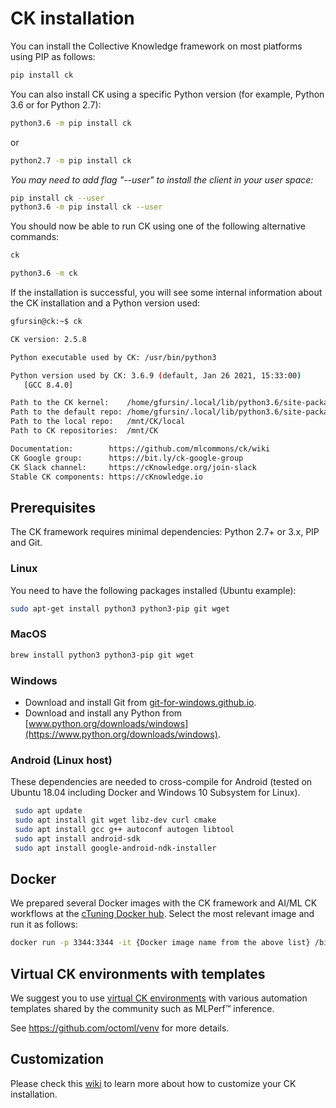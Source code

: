 # CK installation

You can install the Collective Knowledge framework on most platforms using PIP as follows:

```bash
pip install ck
```

You can also install CK using a specific Python version (for example, Python 3.6 or for Python 2.7):
```bash
python3.6 -m pip install ck
```
or
```bash
python2.7 -m pip install ck
```

*You may need to add flag "--user" to install the client in your user space:*
```bash
pip install ck --user
python3.6 -m pip install ck --user
```

You should now be able to run CK using one of the following alternative commands:
```bash
ck

python3.6 -m ck
```

If the installation is successful, you will see some internal information 
about the CK installation and a Python version used:

```bash
gfursin@ck:~$ ck

CK version: 2.5.8

Python executable used by CK: /usr/bin/python3

Python version used by CK: 3.6.9 (default, Jan 26 2021, 15:33:00)
   [GCC 8.4.0]

Path to the CK kernel:    /home/gfursin/.local/lib/python3.6/site-packages/ck/kernel.py
Path to the default repo: /home/gfursin/.local/lib/python3.6/site-packages/ck/repo
Path to the local repo:   /mnt/CK/local
Path to CK repositories:  /mnt/CK

Documentation:        https://github.com/mlcommons/ck/wiki
CK Google group:      https://bit.ly/ck-google-group
CK Slack channel:     https://cKnowledge.org/join-slack
Stable CK components: https://cKnowledge.io

```

## Prerequisites

The CK framework requires minimal dependencies: Python 2.7+ or 3.x, PIP and Git. 

### Linux

You need to have the following packages installed (Ubuntu example):

```bash
sudo apt-get install python3 python3-pip git wget
```

### MacOS

```bash
brew install python3 python3-pip git wget
```

### Windows

* Download and install Git from [git-for-windows.github.io](https://git-for-windows.github.io).
* Download and install any Python from [www.python.org/downloads/windows](https://www.python.org/downloads/windows).

### Android (Linux host)

These dependencies are needed to cross-compile for Android (tested on Ubuntu 18.04 including Docker and Windows 10 Subsystem for Linux). 

```bash
 sudo apt update
 sudo apt install git wget libz-dev curl cmake
 sudo apt install gcc g++ autoconf autogen libtool
 sudo apt install android-sdk
 sudo apt install google-android-ndk-installer
```

## Docker

We prepared several Docker images with the CK framework and AI/ML CK workflows 
at the [cTuning Docker hub](https://hub.docker.com/u/ctuning).
Select the most relevant image and run it as follows:
```bash
docker run -p 3344:3344 -it {Docker image name from the above list} /bin/bash
```

## Virtual CK environments with templates

We suggest you to use [virtual CK environments](https://github.com/mlcommons/ck-venv)
with various automation templates shared by the community such as MLPerf&trade; inference.

See https://github.com/octoml/venv for more details.


## Customization

Please check this [wiki](https://github.com/mlcommons/ck/wiki/Customization)
to learn more about how to customize your CK installation.

